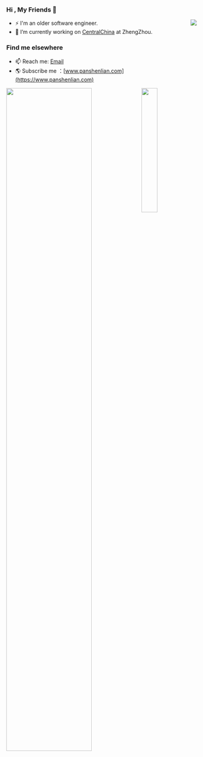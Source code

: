 
### Hi , My Friends 👋 

<img align="right" src="https://visitor-badge.glitch.me/badge?page_id=senlypan" />

- ⚡ I'm an older software engineer. 
- 🔭 I’m currently working on [CentralChina](https://www.centralchina.com/) at ZhengZhou.

### Find me elsewhere 

- 📫 Reach me: [Email](panshenlian@gmail.com) 
- 🌎 Subscribe me ：[www.panshenlian.com](https://www.panshenlian.com)
 

<a href="https://github.com/senlypan">
<img align="left" width="67%" src="https://github-readme-stats.vercel.app/api?username=senlypan&theme=cobalt&show_icons=true">
</a> 
 
<a href="https://github.com/senlypan">
<img align="right" width="29%"  src="https://github-readme-stats.vercel.app/api/top-langs/?username=senlypan&hide_border=true">
</a>


<!--

## star 趋势图
![Stargazers over time](https://starchart.cc/senlypan/blog.svg) 

**senlypan/senlypan** is a ✨ _special_ ✨ repository because its `README.md` (this file) appears on your GitHub profile.

Here are some ideas to get you started:

- 🔭 I’m currently working on ...
- 🌱 I’m currently learning ...
- 👯 I’m looking to collaborate on ...
- 🤔 I’m looking for help with ...
- 💬 Ask me about ...
- 📫 How to reach me: ...
- 😄 Pronouns: ...
- ⚡ Fun fact: ...
-->
